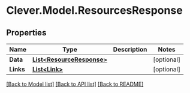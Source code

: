# Clever.Model.ResourcesResponse
## Properties

Name | Type | Description | Notes
------------ | ------------- | ------------- | -------------
**Data** | [**List&lt;ResourceResponse&gt;**](ResourceResponse.md) |  | [optional] 
**Links** | [**List&lt;Link&gt;**](Link.md) |  | [optional] 

[[Back to Model list]](../README.md#documentation-for-models) [[Back to API list]](../README.md#documentation-for-api-endpoints) [[Back to README]](../README.md)

